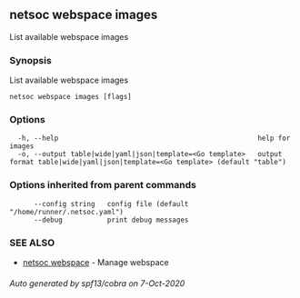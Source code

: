 ## netsoc webspace images

List available webspace images

### Synopsis

List available webspace images

```
netsoc webspace images [flags]
```

### Options

```
  -h, --help                                                 help for images
  -o, --output table|wide|yaml|json|template=<Go template>   output format table|wide|yaml|json|template=<Go template> (default "table")
```

### Options inherited from parent commands

```
      --config string   config file (default "/home/runner/.netsoc.yaml")
      --debug           print debug messages
```

### SEE ALSO

* [netsoc webspace](netsoc_webspace.md)	 - Manage webspace

###### Auto generated by spf13/cobra on 7-Oct-2020

